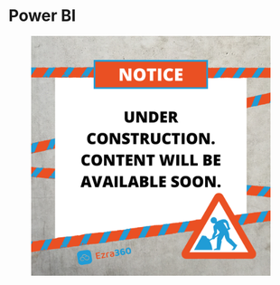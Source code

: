 # Power BI

<figure><img src="../../.gitbook/assets/Notice Under Construction Tape  Ezra.png" alt=""><figcaption></figcaption></figure>
